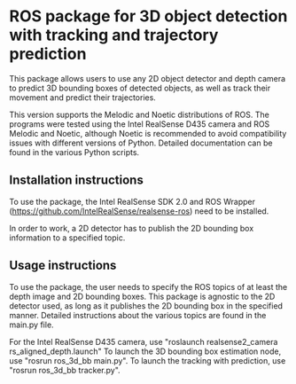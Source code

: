 # ROS package for 3D object detection with tracking and trajectory prediction
This package allows users to use any 2D object detector and depth camera to predict 3D bounding boxes of detected objects, as well as track their movement and predict their trajectories.

This version supports the Melodic and Noetic distributions of ROS. The programs were tested using the Intel RealSense D435 camera and ROS Melodic and Noetic, although Noetic is recommended to avoid compatibility issues with different versions of Python. Detailed documentation can be found in the various Python scripts.

## Installation instructions
To use the package, the Intel RealSense SDK 2.0 and ROS Wrapper (https://github.com/IntelRealSense/realsense-ros) need to be installed.

In order to work, a 2D detector has to publish the 2D bounding box information to a specified topic.

## Usage instructions
To use the package, the user needs to specify the ROS topics of at least the depth image and 2D bounding boxes. This package is agnostic to the 2D detector used, as long as it publishes the 2D bounding box in the specified manner. Detailed instructions about the various topics are found in the main.py file.

For the Intel RealSense D435 camera, use "roslaunch realsense2_camera rs_aligned_depth.launch"
To launch the 3D bounding box estimation node, use "rosrun ros_3d_bb main.py".
To launch the tracking with prediction, use "rosrun ros_3d_bb tracker.py".
